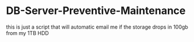# DB-Server-Preventive-Maintenance
this is just a script that will automatic email me if the storage drops in 100gb from my 1TB HDD
